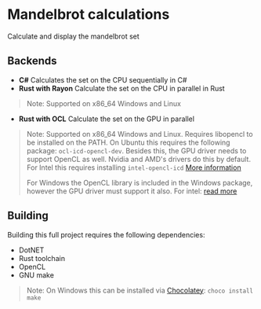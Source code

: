 # Mandelbrot calculations
Calculate and display the mandelbrot set

## Backends
- **C#** Calculates the set on the CPU sequentially in C#
- **Rust with Rayon** Calculate the set on the CPU in parallel in Rust
>Note: Supported on x86_64 Windows and Linux
- **Rust with OCL** Calculate the set on the GPU in parallel
>Note: Supported on x86_64 Windows and Linux. Requires libopencl to be installed on the PATH.
> On Ubuntu this requires the following package: `ocl-icd-opencl-dev`. Besides this,
> the GPU driver needs to support OpenCL as well. Nvidia and AMD's drivers do this by default.
> For Intel this requires installing `intel-opencl-icd` [More information](https://github.com/intel/compute-runtime/blob/master/opencl/doc/DISTRIBUTIONS.md)
> 
> For Windows the OpenCL library is included in the Windows package, however the GPU driver must support it also.
> For intel: [read more](https://www.intel.com/content/www/us/en/developer/articles/tool/opencl-drivers.html#proc-graph-section)

## Building
Building this full project requires the following dependencies:
- DotNET
- Rust toolchain
- OpenCL
- GNU make
>Note: On Windows this can be installed via [Chocolatey](https://chocolatey.org/install#individual): `choco install make`
